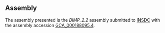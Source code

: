 Assembly
--------

The assembly presented is the _BIMP\_2.2_ assembly submitted to
[INSDC](http://www.insdc.org) with the assembly accession
[GCA\_000188095.4](http://www.ebi.ac.uk/ena/data/view/GCA_000188095.4).
